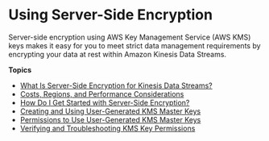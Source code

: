 # Using Server\-Side Encryption<a name="server-side-encryption"></a>

Server\-side encryption using AWS Key Management Service \(AWS KMS\) keys makes it easy for you to meet strict data management requirements by encrypting your data at rest within Amazon Kinesis Data Streams\.

**Topics**
+ [What Is Server\-Side Encryption for Kinesis Data Streams?](what-is-sse.md)
+ [Costs, Regions, and Performance Considerations](costs-performance.md)
+ [How Do I Get Started with Server\-Side Encryption?](getting-started-with-sse.md)
+ [Creating and Using User\-Generated KMS Master Keys](creating-using-sse-master-keys.md)
+ [Permissions to Use User\-Generated KMS Master Keys](permissions-user-key-KMS.md)
+ [Verifying and Troubleshooting KMS Key Permissions](sse-troubleshooting.md)